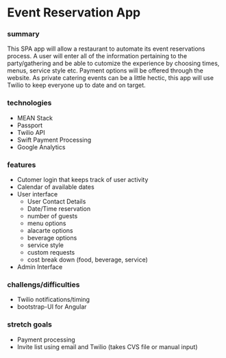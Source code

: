 # Event Reservation App

### summary

This  SPA app will allow a restaurant to automate its event reservations process. A user will enter all of the information pertaining to the party/gathering and be able to cutomize the experience by choosing times, menus, service style etc. Payment options will be offered through the website. As private catering events can be a little hectic, this app will use Twilio to keep everyone up to date and on target.

### technologies

* MEAN Stack
* Passport
* Twilio API
* Swift Payment Processing
* Google Analytics

### features

* Cutomer login that keeps track of user activity 
* Calendar of available dates
* User interface
	* User Contact Details
	* Date/Time reservation 
	* number of guests
	* menu options
	* alacarte options
	* beverage options
	* service style
	* custom requests
	* cost break down (food, beverage, service)
* Admin Interface

### challengs/difficulties

* Twilio notifications/timing
* bootstrap-UI for Angular

### stretch goals

* Payment processing
* Invite list using email and Twilio (takes CVS file or manual input)
